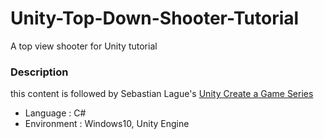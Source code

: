 # Unity-Top-Down-Shooter-Tutorial
A top view shooter for Unity tutorial

### Description
this content is followed by Sebastian Lague's [Unity Create a Game Series](https://www.youtube.com/watch?v=SviIeTt2_Lc&list=PLFt_AvWsXl0ctd4dgE1F8g3uec4zKNRV0)
+ Language : C#
+ Environment : Windows10, Unity Engine
